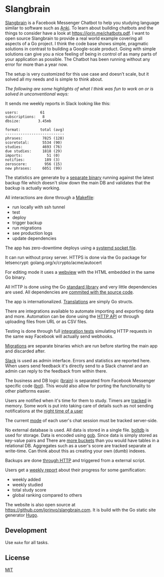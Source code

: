 # Slangbrain

[Slangbrain](https://slangbrain.com/) is a Facebook Messenger Chatbot to help you studying language similar to software such as [Anki](https://apps.ankiweb.net).
To learn about building chatbots and the things to consider have a look at https://jorin.me/chatbots.pdf.
I want to open source Slangbrain to provide a real world example covering all aspects of a Go project.
I think the code base shows simple, pragmatic solutions in contrast to building a Google-scale product.
Going with simple solutions can give you a nice feeling of being in control of as many parts of your application as possible.
The Chatbot has been running without any error for more than a year now.

The setup is very customized for this use case and doesn’t scale, but it solved all my needs and is simple to think about.

_The following are some highlights of what I think was fun to work on or is solved in unconventional ways:_

It sends me weekly reports in Slack looking like this:

```
users:          61
subscriptions:   8
dbsize:        3.45mb

format:         total (avg)
---------------------------
phrases:         7825 (128)
scoretotal:      5534 (90)
studies:         4693 (76)
due studies:     1818 (29)
imports:           51 (0)
notifies:         189 (3)
zeroscore:        956 (15)
new phrases:     6051 (99)
```

The statistics are generate by a [separate binary](/cmd/slangbrain-stat/main.go) running against the latest backup file which doesn't slow down the main DB and validates that the backup is actually working.


All interactions are done through a [Makefile](/Makefile):

* run locally with ssh tunnel
* test
* deploy
* trigger backup
* run migrations
* see production logs
* update dependencies

The app has zero-downtime deploys using a [systemd socket file](/slangbrain.socket).

It can run without proxy server.
HTTPS is done via the Go package for letsencrypt: golang.org/x/crypto/acme/autocert

For editing mode it uses a [webview](/webview) with the HTML embedded in the same Go binary.

All HTTP is done using the Go [standard library](https://golang.org/pkg/net/http/) and very little dependencies are used. All dependencies are [commited with the source code](/vendor).

The app is internationalized. [Translations](/translate/lang_en.go) are simply Go structs.

There are integrations available to automate importing and exporting data and more.
Automation can be done using the [HTTP API](https://slangbrain.com/api/) or through uploading files from URL or as CSV files.

Testing is done through full [integration tests](/integration) simulating HTTP requests in the same way Facebook will actually send webhooks.

[Migrations](/migrations) are separate binaries which are run before starting the main app and discarded after.

[Slack](/slack/slack.go) is used as admin interface. Errors and statistics are reported here. When users send feedback it's directly send to a Slack channel and an admin can reply to the feedback from within there.

The business and DB logic ([brain](/brain)) is separated from Facebook Messenger specific code ([bot](/bot)). This would also allow for porting the functionality to other platforms easier.

Users are notified when it's time for them to study. Timers are [tracked](/bot/notify.go) in memory. Some work is put into taking care of details such as not sending notifications at the [night time of a user](https://github.com/jorinvo/slangbrain/blob/9dfa7ed04fca9fdeccf73fabdd45de1e65e60c03/brain/study.go#L138)

The current [mode](/brain/brain.go#L22) of each user's chat session must be tracked server-side.

No external database is used. All data is stored in a single file. [boltdb](https://github.com/coreos/bbolt) is used for storage. Data is encoded using [gob](https://golang.org/pkg/encoding/gob/). Since data is simply stored as key-value pairs and There are [more buckets](/brain/bucket/bucket.go#L8) than you would have tables in a relational DB. Aggregates such as a user's score are tracked separate at write-time. Can think about this as creating your own (dumb) indexes.

Backups are done [through HTTP](/main.go#L169) and triggered from a external script.

Users get a [weekly report](/brain/userstats.go#L41) about their progress for some gamification:

  * weekly added
  * weekly studied
  * total study score
  * global ranking compared to others

The website is also open source at https://github.com/jorinvo/slangbrain.com. It is build with the Go static site generator [Hugo](https://gohugo.io/).



## Development

Use `make` for all tasks.


## License

[MIT](/LICENSE)
